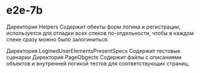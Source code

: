 # e2e-7b


Директория Helpers
Содержит обекты форм логина и регистрации, используется для отладки всех спеков по-отдельности, чтобы в каждом спеке сразу можно было залогиниться.

Директория LoginedUserElementsPresentSpecs
Содержит тестовые сценарии
Директория PageObgects
Содержит файлы с описаниями объектов и внутренней логикой тестов для соответствующих страниц.

